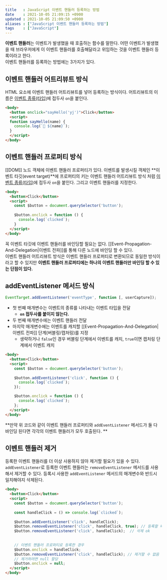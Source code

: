 ```yaml
---
title   : JavaScript 이벤트 핸들러 등록하는 방법 
date    : 2021-10-05 21:09:15 +0900
updated : 2021-10-05 21:09:50 +0900
aliases : ["JavaScript 이벤트 핸들러 등록하는 방법"]
tags    : ["JavaScript"] 
---
```


**이벤트 핸들러**는 이벤트가 발생했을 때 호출하는 함수를 말한다. 어떤 이벤트가 발생했을 때 브라우저에게 이 이벤트 핸들러를 호출해달라고 위임하는 것을 이벤트 핸들러 등록이라고 한다.  
이벤트 핸들러를 등록하는 방법에는 3가지가 있다.  

## 이벤트 핸들러 어트리뷰트 방식
HTML 요소에 이벤트 핸들러 어트리뷰트를 넣어 등록하는 방식이다. 어트리뷰트의 이름은 [이벤트 종류(타입)](https://developer.mozilla.org/ko/docs/Web/Events#%EA%B0%80%EC%9E%A5_%EC%9D%BC%EB%B0%98%EC%A0%81%EC%9D%B8_%EC%B9%B4%ED%85%8C%EA%B3%A0%EB%A6%AC)에 접두사 `on`을 붙인다.  
```html
<body>
  <button onclick="sayHello('yj')">Click</button>
  <script>
  function sayHello(name) {
    console.log(`🤙 ${name}`);
  }
  </script>
</body>
```

## 이벤트 핸들러 프로퍼티 방식
[[DOM]] 노드 객체에 이벤트 핸들러 프로퍼티가 있다. 이벤트를 발생시킬 객체인 **이벤트 타깃(event target)**에 프로퍼티의 키는 이벤트 핸들러 어트리뷰트 방식 처럼 [이벤트 종류(타입)](https://developer.mozilla.org/ko/docs/Web/Events#%EA%B0%80%EC%9E%A5_%EC%9D%BC%EB%B0%98%EC%A0%81%EC%9D%B8_%EC%B9%B4%ED%85%8C%EA%B3%A0%EB%A6%AC)에 접두사 `on`을 붙인다.  그리고 이벤트 핸들러를 지정한다.

```html
<body>
  <button>Click</button>
  <script>
    const $button = document.querySelector('button');
	
	$button.onclick = function () {
	  console.log(`clicked`);
	}
  </script>
</body>
```
꼭 이벤트 타깃에 이벤트 핸들러를 바인딩할 필요는 없다. [[Event-Propagation-And-Delegation|이벤트 전파]]를 통해 다른 노드에 바인딩 할 수 있다.  
이벤트 핸들러 어트리뷰트 방식은 이벤트 핸들러 프로퍼티로 변환되므로 동일한 방식이라고 할 수 있지만 **이벤트 핸들러 프로퍼티에는 하나의 이벤트 핸들러만 바인딩 할 수 있는 단점이 있다.**

## addEventListener 메서드 방식  
```javascript
EventTarget.addEventListener('eventType', function [, userCapture]);
```
- 첫 번째 매개변수는 이벤트의 종류를 나타내는 이벤트 타입을 전달 
	- **`on` 접두사를 붙이지 않는다.**
- 두 번째 매개변수에는 이벤트 핸들러 전달 
- 마지막 매개변수에는 이벤트를 캐치할 [[Event-Propagation-And-Delegation|이벤트 전파]] 단계(버블링/캡처링)를 지정 
	- 생략하거나 `false`인 경우 버블링 단계에서 이벤트를 캐치, `true`이면 캡처링 단계에서 이벤트 캐치 

```html
<body>
  <button>Click</button>
  <script>
    const $button = document.querySelector('button');
	
	$button.addEventListener('click', function () {
	  console.log(`clicked`);
	});

    $button.onclick = function () {
	  console.log(`clicked`);
	};
  </script>
</body>
```
**만약 위 코드와 같이 이벤트 핸들러 프로퍼티와 `addEventListener` 메서드가 둘 다 바인딩 된다면 각각의 이벤트 핸들러가 모두 호출된다. **

## 이벤트 핸들러 제거
등록한 이벤트 핸들러를 더 이상 사용하지 않아 제거할 필요가 있을 수 있다. 
`addEventListener`로 등록한 이벤트 핸들러는 `removeEventListener` 메서드를 사용해서 제거할 수 있다. 등록시 사용한 `addEventListener` 메서드의 매개변수와 반드시 일치해야지 삭제된다. 

```html
<body>
  <button>Click</button>
  <script>
    const $button = document.querySelector('button');
	
	const handleClick = () => console.log(`clicked`);
	
	$button.addEventListener('click', handleClick);
	$button.removeEventListener('click', handleClick, true); // 등록할 때와 인수가 다르므로 삭제 x
	$button.removeEventListener('click', handleClick);  // 삭제 ok 
	
	
	// 이벤트 핸들러 프로퍼티로 등록한 경우  
	$button.onclick = handleClick; 
	$button.removeEventListener('click', handleClick); // 제거할 수 없음 
	// 제거하려면 null 할당 
	$button.onclick = null;
  </script>
</body>
```